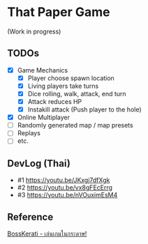 # That Paper Game

(Work in progress)

## TODOs

- [x] Game Mechanics
  - [x] Player choose spawn location
  - [x] Living players take turns
  - [x] Dice rolling, walk, attack, end turn
  - [x] Attack reduces HP
  - [x] Instakill attack (Push player to the hole)
- [x] Online Multiplayer
- [ ] Randomly generated map / map presets
- [ ] Replays
- [ ] etc.

## DevLog (Thai)

- #1 https://youtu.be/JKxgj7dfXgk
- #2 https://youtu.be/vx8gFEcErrg
- #3 https://youtu.be/nVOuximEsM4

## Reference

[BossKerati - เล่นเกมในกระดาษ!](https://www.youtube.com/watch?v=B2nDdmw3ZHs)
